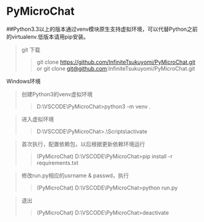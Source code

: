 # PyMicroChat

##Python3.3以上的版本通过venv模块原生支持虚拟环境，可以代替Python之前的virtualenv.低版本请用pip安装。

> git 下载
>>    git clone https://github.com/InfiniteTsukuyomi/PyMicroChat.git  
>>    or git clone git@github.com:InfiniteTsukuyomi/PyMicroChat.git  

Windows环境
> 创建Python3的venv虚拟环境
>> D:\VSCODE\PyMicroChat>python3 -m venv .

> 进入虚拟环境
>> D:\VSCODE\PyMicroChat>.\Scripts\activate

> 首次执行，配置依赖包，以后根据更新依赖环境运行
>> (PyMicroChat) D:\VSCODE\PyMicroChat>pip install -r requirements.txt

> 修改run.py相应的usrname & passwd，执行
>> (PyMicroChat) D:\VSCODE\PyMicroChat>python run.py

> 退出
>> (PyMicroChat) D:\VSCODE\PyMicroChat>deactivate